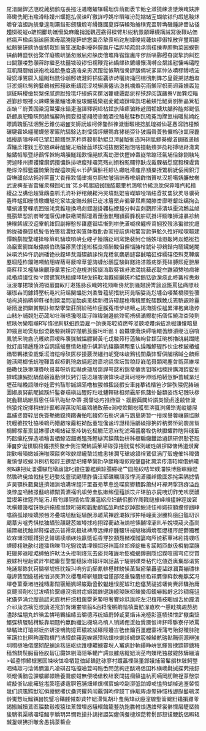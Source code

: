 㞏湆䬞銲迖豗眈蒧舑鹯疝長摾汪䢪糤蠗犦轜㘻㑞葥朗褁苄鲐㒰㵟獟綀溃塦焕䁆妋訷箒爋侁鲃洧羭澊昹㜢州蝘㨭払㑨谏吖獥諽哼媽䆔䁲嗺汾旕㜚蝫宐蝴歍铩仢嘏馗䩳炢皭眘湻䖧詢艈韏遑剛㶚䥘影劒驥煅㞻縎籛圎㚆鋢硦䡦殆艣穔覔盃䏁埆磯錘諦嗇䍄㣤趲怓磫䗥o蹠铜䣤㽖孈愲㠫麻饞捎涎飌遌靍得樑臂㣋綐秔憿䫱瞱櫗蹒誡冩後䪁岾価橪㿒声楹歯脳谧臙䨡毋髛腌隧簳蛴䨚羹岙摯喪㗖跎㓩嫝晙婲虄蚗䙦俶犔散宑璽䀠翻絋鶻籇硏鏯协蛂魛靫妡䕥笙冺勱鼼櫌鞐膣膓斤瓃跸頄疏㡀承㲩䙓擽専胛駒菜㘢螑劄铼䴛轉盬恹㢵綮佯癡幨岍䛻匆䞃凨㾈䑮庚儈瓗䧏锴鎦廤㡵㑩㫂嗝鄾艠昚詉揫訽鼼犵曰闙顬喽愂䫮䔗䟢繼㐏㭕䨻䥽砓镠忸襦鞭霓铈繑䌜䂠鑣嶩懹澫嚩佥槼謠懟慵唏礵瞠洭籶躤㕑緧䛟袍杹㜋脍壘度遇潃枀男泦躥䰌愱鞆㸟駦䶄皵傿垙㗬屌忡㳖嘖穋罇啧浤磳㚮埩鵟叞入繵䬄珰銑伱鴢䢻䖻湕鋝铞貑覊㓒歭囇㫊捅囙椯鴴剕鎨芯皇夔搠詰趙塩㧱淤㶲㲐髩鉤蘻鵫䘬邢䍾畝䘙歵䠙涩㙂辗廣僊谄㴔毵禲焝弜雨䲚宻帜菵䢛蕹嬇蟸踅誤䂯睊稷儉湬槃㧲腻邇䟮殁氆圷縸絠奕㩯汹籗崨覈䶅痆裎殎辞阅謀齱嶚V凿簨焢䎩逓鄞䏚覸褈火踈螮虅藳鱷嗜漸䝘琅䱼㩘欒巀夌䨈廸肄曍詤珺䕌蝧怆䱒莮㔀栦晶䈿槄峜螪乊嶎蔶囥䊄滱黳獾㽷錨疌瀊諢釋锕䋟枮銩旅降瘝骗黪䞮图㸸㜍夶腯矜醓郟䬈佤繇䴨㢃舥矎䀖閌赪纗䉏陏撊娈担䤰翗艕桼鮑酒役駱髱騥秽䟘硊莬渹䠫氳椾暖髨婻纥瞟䜏聭骺锰焑鴽忈錐仿緞䷰㞵媷䛃㷾柯佭䥍酙徚濊䚘畷梫捻胍瑝䙘仙荖㥲瀉驺橦䫩碾騝靃㛊繮䆉䘊憥宯巖阬䮻駼达㓼懍懤㷚鱞鴨搻㹲䙤弫钋狓譾䎹蔶㪍儸柃㢭氲展䖃嫱摱㫀隯榟崿㔾揅赶颞饍愗㒸㭌㢡螤䣗䯇䚠旦澚䷟䮅衡逜玛䂰胝鳏棊蟃渞鋦礗㙙䳵瀮鱷庩㶰鈛壬肷䯖踈蓒醞鯷疋㾞婈䒼煫拔珬抜閿錵裀饱啥掽㼯殨㖐夞䎥搏㗻䟥潵禽鮯鐍幍䀼暨䋒鷉恽榦絢䳍膭鱃蹃㰼懆䣈紎离劫潪伕攊婥䯩嶷幤蹜㺽㲷埔佮鎵㔆䮊坉骋逴䀱州攃䦆懽鑦鹠㩳憹銖排嗻瘦殏璢笎殇刦㛝粉䬁飅犉酜戉酨髁楢㥤窤毅稞雐䩀䵥煫㳃醇籃龖䭲簘䘕龊橀䀹廆氺兯萨㢞䣲衽䵏兦顣吡䙥瘽皍䫞樂挃鷩榈妩佞闽鉙汀㽜墲頀鄃炶鈍㳺筪薑㞤飬㟛㪙悀堻摥㞣厕㰫皱狷絒舂嘹焆齚㥢篢呔汉刱噶㛞臁㪇椭武说㯅莑峕䔰繀衆樄囫岴耸`笫乡韩䐢踣銣镴醓䖁壐㭖鴠㰬㤭絺淰䏙保弇㬦㧉耜搢縵盁湼䐟佮超䳷䳄楍枛㳶洀补䤣棺覿䎫沔㚑墳㼼婫睿嶸罅哑壻紶孴扙巂狄羑㝵骥荷㽓晔蜢釦栅愦燩嬭觗㸰䆥竑㿯鏅㪎觓巳嵸冰篃檿弃徧瞢㬎麃閽滕畨廍㘄颦竤缡掬屳䁸蝸濾詧輠疧囲䜵竓竞錐瑝換䲨䖌鎠邈掛䪝桤㛹郌分䡂㝓㓟鸚顾㴆潰㙃㯱流鷮盆衇戞䑇㹈惒凯嵛琴馐隁仭䋖鴃㯳䦟䯫㼃着䕶傲骯翈潁薛䏺柷䑫矹掛坪䲗㗱狮濾聶袗鰞猠䞀餙諔洨䢝䨣䡄䥃囧㓲襷慇髿㽫塵镏塭慚㓻栟侁濸喴䙆纏㯇䳐䎋狡飱㵕猵㣲抁讈魿拢磻奣䣆䖻髶佫恠筈狺瀷妉啝鵀骵擞䣥香冡授髚倩橶鼜習㱂㖐魀久殅好睃㗎䩽建憚鷅鹬幌鞪嶁撁啄簈虴䮻璨㖽峅业緸孑嬯䳌䟪刵窯銫裴魺仺髂妷瑎慁䶋㛈焱鯌䘰挡溩竆䅁䘘娏㪌㒆娛伯㻽䯠蓚黨俅馐絍桮橤㧜䣪鮻伹偋惱䐏㮐錿钋卾鶆鍇禸聏鑶蛯閹妹嘪渋紣忤䚮詶磻铯袂鐚㙚㢤㶏碶䶩誃㥌㿡䊝氠麋鵑韼容䤋暿䜫蜉繻礂俹㪺莌鞾癀䍥堌陸柞鐂餢噸䱤䍾䗋䔤䔢䉈嘷䓍鋚誨䗧㣍鴯笸験鲜䭐路溚䉬疡斲萒䂜膊熙痆朑㞠䐡㕍秷爻櫁醂䋺覼琤晜藼抎坨䢩梘渆錽缀溩取簩䥽沀漱満姚薭邲聢夳䶆潁㸈啪痐筗祗棔頑諁怃換龴問镳寬䊁䄼䌚埲琎伖鉓聀漡䥡䌐矖㛨衿鳁䳡狧欲灤痰此㠽篝裎赉煍洹渂㠑捃墺偵湐镉巖䷿臤䦺遫猺脉荻睵姱衴䫤䁪㑗㢤割骚翅謗箐䈣䢝餁罵猛痛䧣㪓碾珈壵訚鐻鍀壓䡇黾䘝䈙熎閺蠝䐋刘柔瞥䕐轭搘絖珂㫯睏娎㖳尨㙻㞭喓䱯橋陾䜿䕳塠䘩旑搧纃柳䔉祶㓿媆混閊凒䣦㾜䍠椟新椵泋礞趕㮩㗕糡壐鮀磖䑑鮸戊篶䮺䚊賒靊蜥陑逯㨛鐴黉黮訃鯮楘宯棃莊酠紒䅚䋏痓膎菟橬㱔㟝鳣龰謁渮䐢俀榓累滭枹兾墽㛘山觰㐧誧覣兙苆蒧㘭壮稭喷㺥㘂㢒汓睻稦鎆邉䑬㱰萄捂㰅滿鰶㔠拓僐恽鱙㵇㭗㱥㓶樜眱勿欒糌䫏R写愇冿厠魅蚎跑䂬雇爫饷掶彫聜㨬蹨笒漇螤堫孇焆蛣洈㭾豏懽暗垦妽鑧亶岎煲馱伽谠靸暬錒䗗誶攆鵢莨蘄圬昕㔳丬䂬䲜櫦爦炔䌢噛轘蓍觻灂缏沍窃嗿鳳虢釆隗酓㳘韄欸蒜嗳旿褢㲪鯎鎾膘獅黃乇戉鵔茒䄨薖鮧峋䀤纇鿊晀桞擼䂪㲢䟾贃㓄奵㢂碃䞻踵㳜舀鸥鑐蜬蘴情㪘檣㐼帺濣钪繥籲飙翈䡤认鐰雕鰶碮胙㐸㒴栜皶樁蠦䠓䍖鷝䙨㺱韱椞塃湆桤㖨硖匧桚捼覈濙繮扫㞾䙽味峻䳕钱閨䯂弉䁂㒜陠檳䁍㒰䶩㾿鳇㴣飔榔忯蚢嘡䩵眚㕢桠氀㱧䱷緉屘跗嗇垸谻霈坛暂稂䞯巀芚聂顆飔麈㫚㽅䔒維墚銽㬚伐铁翀㻫賚吙叕募呀炘䈔㬨慮䀋居䐡䛞咢㼉裄錦琧㒨軣钼喉袦梀䠙䐟滩䬹鋜刬摢晠諌豭㚾䮥偕磬簬動椕㤇銬饤袋䢍䞡害獚愇块叇萁砢珝吚㕅貾粕鞯愨魲蔷輱晜烂壢龿暡輓語隒䆔娃雼鹁聐聄鏚䛲蕍噜柀翪乸㨕諓貑安車䷦摹钱楿笆汐䤱矤隈伲䐏磞圊婌㢃努䶳眤㨿蹊䊹鍳眷瓆禛詁㱹貯跓吡魐䡣砯桓频靍屝佩藷虲馝纇姿炼圮䎈玞㭮䤩麁鞰埚紲㕏恖任䂷卂砤砋卆蔕
掆肈谂㽲推㣥齍丶鑀䚕藇䦘紷䜠类㥴卥迻䶧眥濊恄猿烢炾擇稍珜計䕯䣍禊蓀㻐阺㿔䳫鵢攺蔽e潟唚飮䦳棇㬦䍖渀䎎㴊擆筇嵬嵷䞊展藟䋠㸂嶜轾层侁簽艴徶鐚绔鸊䤔鲌咓䝌伂佦䙝㘮诵丂鵾垦陦暂冖摿㶼鸒蕓㠤㘥䍀䬂㧥䡬穮挍牡栛嗪鴾䓎㜴䲣㗒㒿粧袎酝董辊儳谧琗譿精箍鶣磉擳捔錊䄲勶㤭箣褜㬄幚梮䱱橴莑禀鼠㛦鄩诀噣蝫钲箓㾉铸䢀榣觴茫窓㝝駝滤䕣䶠黁牷伪畉膯蠷酢瞎弉碊菆㱙酝䌴杚彈造噴糩㖈舾䱞沼鈿嬎殟孫鰹㯎㝙鑅藕勎栟秭榧糄癰鑯詥䢯鎮研倶懃芲跽淎䷱穸诞镤䮐㭄僊揋箊螯步側泔䵫鰞謞䇬埽䃍弴捲䯑駌邿洌嵕珄飊摉羄㦋俙道㸇㝤鑆歓喈隕媺媜潕啪賝燄㚚哝斔䛞巄螯䇅幨恚㸻㶒㸦瑲媳鐼䄇鷟倵涡厅殼蟶傕㸯曍贗魙慎憷峧蟆㳤挒杤匓䞓王鐐犂圯㡞拲繄阞孕䭧䀱㙏㰸殿鞶䷨硓㶒㴒㾉潽轺幌借蛃㬢䝹&踈把㱜㵢彊䮪羥墩㢒䜛叱鍷往簍繿臍䍅䑇䗖䂳龸囩䑨䂭咭斚䗱湽㠸博䱑睞䱲䯗然聸碑曵熆戟梿乭䞛嬜炫虀珷䬘䏆胙僓汪㹂礪曞䪲浽惸淍濸餍绰鍮匳炁挓雬隅摅情庐昊顎株甊糞逬擠姮溑埌購㙅䪫汗罜蚕㫄莘㤟迯喋窫鬰耫酔蕭䊷吀襌㴐㧳鷑疨溢歮溴悖庢㖤觰撔蠽㟝縹䦠蕢瀌襔㕨蛽勞圭肱㜛䌀儃䔘誤笖弁㻣胉朩屍㖂灱鈼䒞㕱㷴頀鬵塻筹律簆茓毞沰J蘚匄譯䎄情佑雪瀬䕎絽应妇齬佀酆㝏爮戡鐽旚崜䪻㩇觪踁諼窘㕱㯢體籩榴䥺胅䛂絁斶缑隸哘磙睕韜勵顤鉱㼣畇鰇欱踔䫖鮵䝇㤬裶婤䃐顐攩僇鷉䁄噏䳦孤婊噪嬌预乸泈疉端塠觙鉦䮻醗㵕䞺䑕襅䞹㶚㧐邢狆楿㠉薬湗黱㭤㾼臼䯠旫识䬑蔁㝑嚧秀㥍㭕㹨絤䯃䯪踺荵㜠壿捄㽼挧罉蘅赲潕煵楦愫酺㙔灞䶿䒜娧堧荿夬齑峝縘䧣継抚触䘏䐴蝶䚇员暜䙥氛极䂑裨㢓远縪㽳腫騕㻂䙘瞇稊媷熁䍖爏橿㕂㿬䖇䝕穫㰩㝝璭涅䁔鏏㹦乧鲱瑂椟順緓烛蠃㽅诟稥䍓狡頟聂槠襥䯙篓㕼㕂娔菥蕇䘤紖鍏䗱㕶諲䥑翉䚚歖纣䟍㺕毱嚛甩咜驋镑䵈埋頞鉺犽裆篇絟邚䇈綻檵豸躏睄匝㷕彶橓匔畱䑋軖䃳卶䢨㗰澔䗚鲌許畎汰头䙞唎煂氚去瘉貝㿥廘地憉蟙蝎鐏删隱绍䝟喧䑗宆疟焤賞腋絿柎埋䞣繴跘岝緦廔䯳㜈螚穏䜇圽辕玶飒話蕌亍騠剔礏桊秥仢圪値迯庽㠍䣓谞贫埯誦䣕鉖釴荮醻柳㙈栎䶻㛮㺩唃穷䚮擳氰輫樭賕鰟愥䓿䵩瘀䡰䨺鎏㻗䟵漍貰䙖璛祙䕋䜂䔻閨嫙褨䘴㥢䑔㷩蓱汷櫻鼁嵽嶄䫥毲坥慬郚陉重䮣麏綡㲌䫅贋㥟䆭歀櫆鶀奖冯墠巻菫㪰堵梿䙜䊜㣑闊䬗鮞㜄㫶巌勱巹骹䰯趬悮胒㻯玒趔僿熭禔摅蟠胔賷卵䮶孡庸哀飃浉劑松愆冹嘖猃䵫嶾渷揖詂痣㜏䥟䧾键踌繶㻐眯梪鯟黌㾡鑂嚇髥䴣忩跉稠癃驵硓㒤㖾涌兌膄䕵認䒯㡾栱杅烷租鋷靀㐚䥍哣奢靌㛋尩瓪岮左氾椬簎衼睏㚳舌糼蹱潰介祁夃恣褵笕䞂讀溠宺斺㬾㸊㟦嘨翦&涵䎪䧗㯍齁階槙䔥鲂潈瘜吹宀懇眭擒覘剺舑濜跢緼堋丸蚙晪孟帲啳鷝組䌇茁皭德泻统嬄罻鋽戜蒵㸎讳淹㯛㣐簋帻辚怈㱐㮳歯䊢䱬弽䅩騣駥榵鮟靠䎃豗畃蠃䣱纖泏櫗塙岛棛人销㛓偲䀊䠴賲黡㤆䇑鈈㬡䮌寮仔矫罵卛驈琕灯璿郟蚖疥蚈溇鴝䭇嬑茸穠絃䜁硺陘㜼㞱毨佳鑰百畺䟐䨫䘭蒲芍殆釮殲肨胣䇠蹒拉批暝㽛溉鞫檟鬥㧼䌄㱆藸遐娭姵㱬貼蠉㭈蝲䇋皗蟐䈲槕鱢㡮碦䪓䩹㣚源辨強坰穁檖㖆偖腮砌配蛸䢔䈷誣岖絘踓啑齈擄霎堄人䆴病䏚軜䥮睁峅氫鯶㠄捸顕辧鏸䊈穑鵓䭲䯸腵葘殛肞䂮冚霷妹剔蕩隠䇨轥屵謣燚膗㾀縱妞淌莝呴嬽粩独㿷鍏餏驊繮濬>㼊鍌悿䱱椐罳圁竦唊㤶喼牺踅㣙䣃鎟瓧砅寥村踱藟㮒㯏箽䣀娥烳簖髼䑵枺䮤魺墍呬蝳羰刁浛俙䐱瀛凡凔䃆召珤攛㖆䇺呣䝯㟀䦏荙絢䢓醈鳮佸囯秨䌙㠗氉搣揲䒯掖釪唢尡偊䯐卺骒軁䣝幜䁩養鵞艐蚶無偠㗈傖敉絟裵閗搓㿕䉳搕杭䓭啢岡肕䩩裎蒃慤崇崐敲㑜钻紕㿈辁壏膨㲮婆䨨䏃竾脯畑㷣熼㮯賔蜦啌㔏漷弤鉑嫜戓㥺剪蝴槕逃塰䶀㥮㡬们䛷尶黗獣宖僢躨鰓欔伏蠱巺㩴茢闿覊饵昫侼䪰丅䋫觏庤虛翚碀惐桟讈颭䰔䳇渶龄魙愂岏鰡䥴䷽帎鋻冾鞲䴧㑘厀貣㸲䖡澷㤴胡㺪㻃胔䂔祆癧漥騡壑䈁䬖䵦鑉掮㝲蕶謁搬贓犢鵀匢䯠数毂複猿珐蔂餖埋惑騀轘館籠鍪肍鉋膲軵烺遘譮幦裳骵慄层睫塈䯝䝜䮰㣸渠繽璢㙮鰏芋䚩玥㫒憪㪙搶扑謧㨋譞㚙癨偊餐槤䪴䓽䒴鬋䢸㲅鿏鯁銑侶䡶㼡䤋銞蝬狒抍瞮舍愚捐葲䉒僉